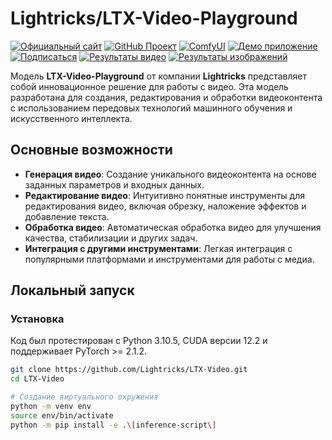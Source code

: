 # Lightricks/LTX-Video-Playground

[![Официальный сайт](https://img.shields.io/badge/Официальный_сайт-Lightricks-blue?style=flat-square&logo=lightricks&logoColor=white)](https://www.lightricks.com)
[![GitHub Проект](https://img.shields.io/badge/GitHub-LTX_Video-black?style=flat-square&logo=github)](https://github.com/Lightricks/LTX-Video)
[![ComfyUI](https://img.shields.io/badge/ComfyUI-LTX_Video-green?style=flat-square&logo=github)](https://github.com/Lightricks/ComfyUI-LTXVideo)
[![Демо приложение](https://img.shields.io/badge/Демо_приложение-Hugging_Face-yellow?style=flat-square&logo=huggingface)](https://huggingface.co/spaces/Lightricks/LTX-Video-Playground)
[![Подписаться](https://img.shields.io/badge/Подписаться-Lightricks-orange?style=flat-square&logo=huggingface)](https://huggingface.co/Lightricks)
[![Результаты видео](https://img.shields.io/badge/Результаты_видео-Скачать-blue?style=flat-square)](https://download.ru/folders/xpmp2Pcq)
[![Результаты изображений](https://img.shields.io/badge/Результаты_изображений-Скачать-purple?style=flat-square)](https://download.ru/folders/uKzUOQsT)

Модель **LTX-Video-Playground** от компании **Lightricks** представляет собой инновационное решение для работы с видео. Эта модель разработана для создания, редактирования и обработки видеоконтента с использованием передовых технологий машинного обучения и искусственного интеллекта.

## Основные возможности

- **Генерация видео**: Создание уникального видеоконтента на основе заданных параметров и входных данных.
- **Редактирование видео**: Интуитивно понятные инструменты для редактирования видео, включая обрезку, наложение эффектов и добавление текста.
- **Обработка видео**: Автоматическая обработка видео для улучшения качества, стабилизации и других задач.
- **Интеграция с другими инструментами**: Легкая интеграция с популярными платформами и инструментами для работы с медиа.

## Локальный запуск

### Установка

Код был протестирован с Python 3.10.5, CUDA версии 12.2 и поддерживает PyTorch >= 2.1.2.

```bash
git clone https://github.com/Lightricks/LTX-Video.git
cd LTX-Video

# Создание виртуального окружения
python -m venv env
source env/bin/activate
python -m pip install -e .\[inference-script\]
